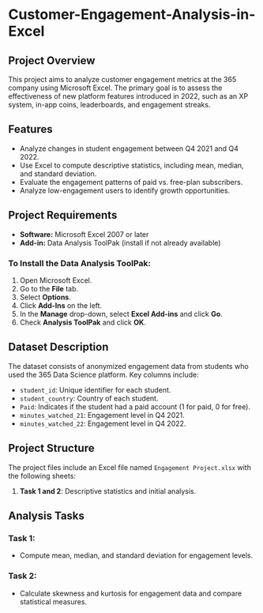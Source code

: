 # Customer-Engagement-Analysis-in-Excel


## Project Overview
This project aims to analyze customer engagement metrics at the 365 company using Microsoft Excel. The primary goal is to assess the effectiveness of new platform features introduced in 2022, such as an XP system, in-app coins, leaderboards, and engagement streaks.

## Features
- Analyze changes in student engagement between Q4 2021 and Q4 2022.
- Use Excel to compute descriptive statistics, including mean, median, and standard deviation.
- Evaluate the engagement patterns of paid vs. free-plan subscribers.
- Analyze low-engagement users to identify growth opportunities.

## Project Requirements
- **Software:** Microsoft Excel 2007 or later
- **Add-in:** Data Analysis ToolPak (install if not already available)

### To Install the Data Analysis ToolPak:
1. Open Microsoft Excel.
2. Go to the **File** tab.
3. Select **Options**.
4. Click **Add-Ins** on the left.
5. In the **Manage** drop-down, select **Excel Add-ins** and click **Go**.
6. Check **Analysis ToolPak** and click **OK**.

## Dataset Description
The dataset consists of anonymized engagement data from students who used the 365 Data Science platform. Key columns include:
- `student_id`: Unique identifier for each student.
- `student_country`: Country of each student.
- `Paid`: Indicates if the student had a paid account (1 for paid, 0 for free).
- `minutes_watched_21`: Engagement level in Q4 2021.
- `minutes_watched_22`: Engagement level in Q4 2022.

## Project Structure
The project files include an Excel file named `Engagement Project.xlsx` with the following sheets:
1. **Task 1 and 2**: Descriptive statistics and initial analysis.

## Analysis Tasks
### Task 1:
- Compute mean, median, and standard deviation for engagement levels.
### Task 2:
- Calculate skewness and kurtosis for engagement data and compare statistical measures.



